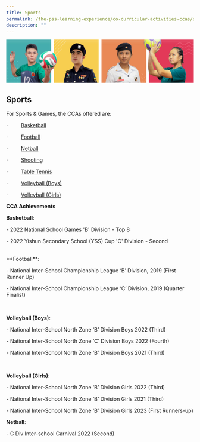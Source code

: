 ```yaml
---
title: Sports
permalink: /the-pss-learning-experience/co-curricular-activities-ccas/sports/
description: ""
---
```

![](/images/Our%20School/subbanner.jpg)

## Sports


For Sports &amp; Games, the CCAs offered are:

·&nbsp;&nbsp;&nbsp;&nbsp;&nbsp;&nbsp;&nbsp;&nbsp;&nbsp;[Basketball](/files/Co%20Curricular%20Activities/Sports/Basketball.pdf)

·&nbsp;&nbsp;&nbsp;&nbsp;&nbsp;&nbsp;&nbsp;&nbsp;&nbsp;[Football](/files/Co%20Curricular%20Activities/Sports/Football.pdf)

·&nbsp;&nbsp;&nbsp;&nbsp;&nbsp;&nbsp;&nbsp;&nbsp;&nbsp;[Netball](/files/Co%20Curricular%20Activities/Sports/Netball.pdf)

·&nbsp;&nbsp;&nbsp;&nbsp;&nbsp;&nbsp;&nbsp;&nbsp;&nbsp;[Shooting](/files/Co%20Curricular%20Activities/Sports/Shooting_%20Air%20Rifle.pdf)

·&nbsp;&nbsp;&nbsp;&nbsp;&nbsp;&nbsp;&nbsp;&nbsp;&nbsp;[Table Tennis](/files/Co%20Curricular%20Activities/Sports/Table%20Tennis.pdf)

·&nbsp;&nbsp;&nbsp;&nbsp;&nbsp;&nbsp;&nbsp;&nbsp;&nbsp;[Volleyball (Boys)](/files/Co%20Curricular%20Activities/Sports/Volleyball%20Boys.pdf)

·&nbsp;&nbsp;&nbsp;&nbsp;&nbsp;&nbsp;&nbsp;&nbsp;&nbsp;[Volleyball (Girls)](/files/Co%20Curricular%20Activities/Sports/Volleyball%20Girls.pdf)

**CCA Achievements**

**Basketball**:

\- 2022 National School Games&nbsp;'B' Division - Top 8

\- 2022 Yishun Secondary School (YSS) Cup 'C' Division - Second

<br>
**Football**:

\- National Inter-School Championship League ‘B’ Division, 2019 (First Runner Up)

\- National Inter-School Championship League ‘C’ Division, 2019 (Quarter Finalist)

<br>  

**Volleyball (Boys)**:

\-&nbsp;National Inter-School North Zone&nbsp;‘B’ Division Boys 2022 (Third)

\-&nbsp;National Inter-School North Zone&nbsp;‘C’ Division Boys 2022 (Fourth)

\- National Inter-School North Zone&nbsp;‘B’ Division Boys 2021 (Third)

<br>  

**Volleyball (Girls)**:  

\-&nbsp;National Inter-School North Zone&nbsp;‘B’ Division Girls 2022 (Third)

\- National Inter-School North Zone&nbsp;‘B’ Division Girls 2021 (Third)

\- National Inter-School North Zone ‘B’ Division Girls 2023 (First Runners-up)

**Netball**:

\- C Div Inter-school Carnival 2022 (Second)
